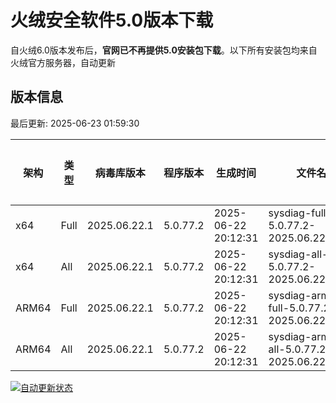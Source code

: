 # 火绒安全软件5.0版本下载 

自火绒6.0版本发布后，**官网已不再提供5.0安装包下载**。以下所有安装包均来自火绒官方服务器，自动更新

<!-- TABLE_START -->

## 版本信息

最后更新: 2025-06-23 01:59:30

| 架构    | 类型   | 病毒库版本 | 程序版本  | 生成时间 | 文件名 | 大小 | 下载链接    |
|---------|-------|------------|----------|----------|--------|------|----------|
| x64     | Full | 2025.06.22.1 | 5.0.77.2 | 2025-06-22 20:12:31 | sysdiag-full-5.0.77.2-2025.06.22.1.exe | 27.9M | [下载](https://down-tencent.huorong.cn/sysdiag-full-5.0.77.2-2025.06.22.1.exe) |
| x64     | All  | 2025.06.22.1 | 5.0.77.2 | 2025-06-22 20:12:31 | sysdiag-all-5.0.77.2-2025.06.22.1.exe | 27.9M | [下载](https://down-tencent.huorong.cn/sysdiag-all-5.0.77.2-2025.06.22.1.exe) |
| ARM64   | Full | 2025.06.22.1 | 5.0.77.2 | 2025-06-22 20:12:31 | sysdiag-arm64-full-5.0.77.2-2025.06.22.1.exe | 27.62M | [下载](https://down-tencent.huorong.cn/sysdiag-arm64-full-5.0.77.2-2025.06.22.1.exe) |
| ARM64   | All  | 2025.06.22.1 | 5.0.77.2 | 2025-06-22 20:12:31 | sysdiag-arm64-all-5.0.77.2-2025.06.22.1.exe | 27.62M | [下载](https://down-tencent.huorong.cn/sysdiag-arm64-all-5.0.77.2-2025.06.22.1.exe) |

<!-- TABLE_END -->

[![自动更新状态](https://github.com/J54264/Huorong-Version/actions/workflows/update.yml/badge.svg)](https://github.com/J54264/Huorong-Version/actions)
